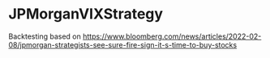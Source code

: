 # JPMorganVIXStrategy


Backtesting based on
https://www.bloomberg.com/news/articles/2022-02-08/jpmorgan-strategists-see-sure-fire-sign-it-s-time-to-buy-stocks
